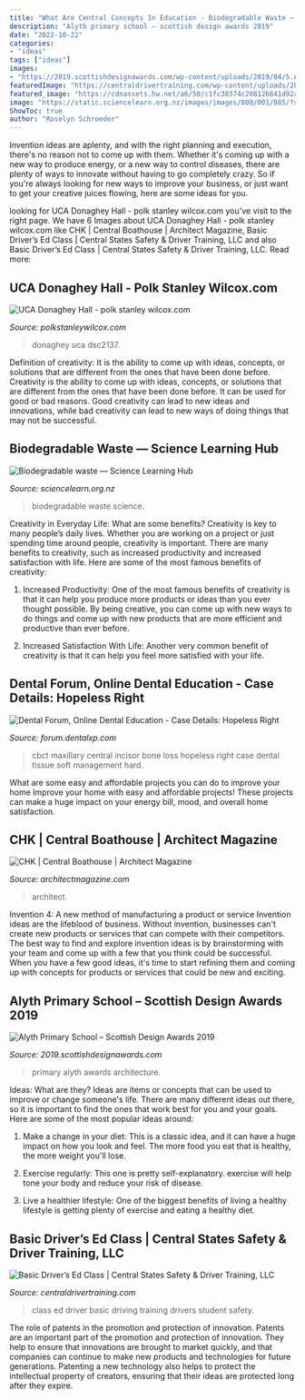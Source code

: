 ```yaml
---
title: "What Are Central Concepts In Education - Biodegradable Waste — Science Learning Hub"
description: "Alyth primary school – scottish design awards 2019"
date: "2022-10-22"
categories:
- "ideas"
tags: ["ideas"]
images:
- "https://2019.scottishdesignawards.com/wp-content/uploads/2019/04/5.Alyth-Primary_jmarchitects-1680x1120.jpg"
featuredImage: "https://centraldrivertraining.com/wp-content/uploads/2019/12/AdobeStock_219398330-600x400.jpg"
featured_image: "https://cdnassets.hw.net/a6/50/c1fc38374c208126641d92a5729f/6372df2a21204688a980b0b9e03378e4.jpg"
image: "https://static.sciencelearn.org.nz/images/images/000/001/885/full/Biodegradable-waste20160902-2440-mbw19d.jpg?1522304221"
ShowToc: true
author: "Roselyn Schroeder"
---
```



Invention ideas are aplenty, and with the right planning and execution, there's no reason not to come up with them. Whether it's coming up with a new way to produce energy, or a new way to control diseases, there are plenty of ways to innovate without having to go completely crazy. So if you're always looking for new ways to improve your business, or just want to get your creative juices flowing, here are some ideas for you.

	

		
looking for UCA Donaghey Hall - polk stanley wilcox.com you've visit to the right page. We have 6 Images about UCA Donaghey Hall - polk stanley wilcox.com like CHK | Central Boathouse | Architect Magazine, Basic Driver’s Ed Class | Central States Safety &amp; Driver Training, LLC and also Basic Driver’s Ed Class | Central States Safety &amp; Driver Training, LLC. Read more:
		
    
## UCA Donaghey Hall - Polk Stanley Wilcox.com

<img loading=lazy src="https://www.polkstanleywilcox.com/wp-content/uploads/2015/01/DSC2137-DR-467x700.jpg" onerror="this.onerror=null;this.src='https://tse3.mm.bing.net/th?id=OIP.cC8lK5nK-EaSN9blNNk-VwAAAA&amp;pid=15.1';" alt="UCA Donaghey Hall - polk stanley wilcox.com">

_Source: polkstanleywilcox.com_

>donaghey uca dsc2137. 

	

Definition of creativity: It is the ability to come up with ideas, concepts, or solutions that are different from the ones that have been done before.
Creativity is the ability to come up with ideas, concepts, or solutions that are different from the ones that have been done before. It can be used for good or bad reasons. Good creativity can lead to new ideas and innovations, while bad creativity can lead to new ways of doing things that may not be successful.

    
## Biodegradable Waste — Science Learning Hub

<img loading=lazy src="https://static.sciencelearn.org.nz/images/images/000/001/885/full/Biodegradable-waste20160902-2440-mbw19d.jpg?1522304221" onerror="this.onerror=null;this.src='https://tse4.mm.bing.net/th?id=OIP.Q72gG2y4ZaJFOndCIXG3oAHaFo&amp;pid=15.1';" alt="Biodegradable waste — Science Learning Hub">

_Source: sciencelearn.org.nz_

>biodegradable waste science. 

	

Creativity in Everyday Life: What are some benefits?
Creativity is key to many people’s daily lives. Whether you are working on a project or just spending time around people, creativity is important. There are many benefits to creativity, such as increased productivity and increased satisfaction with life. Here are some of the most famous benefits of creativity: 
1) Increased Productivity: One of the most famous benefits of creativity is that it can help you produce more products or ideas than you ever thought possible. By being creative, you can come up with new ways to do things and come up with new products that are more efficient and productive than ever before. 

2) Increased Satisfaction With Life: Another very common benefit of creativity is that it can help you feel more satisfied with your life.

    
## Dental Forum, Online Dental Education - Case Details: Hopeless Right

<img loading=lazy src="http://forum.dentalxp.com/is/content/caseimages/1505/CBCT.001-001.jpg?w=210" onerror="this.onerror=null;this.src='https://tse1.mm.bing.net/th?id=OIP.FEIZj5hMGPo_9QG4sKGB-gHaEK&amp;pid=15.1';" alt="Dental Forum, Online Dental Education - Case Details: Hopeless Right">

_Source: forum.dentalxp.com_

>cbct maxillary central incisor bone loss hopeless right case dental tissue soft management hard. 

	

What are some easy and affordable projects you can do to improve your home
Improve your home with easy and affordable projects! These projects can make a huge impact on your energy bill, mood, and overall home satisfaction.

    
## CHK | Central Boathouse | Architect Magazine

<img loading=lazy src="https://cdnassets.hw.net/a6/50/c1fc38374c208126641d92a5729f/6372df2a21204688a980b0b9e03378e4.jpg" onerror="this.onerror=null;this.src='https://tse4.mm.bing.net/th?id=OIP.WJYZvQNC7flrz90yRZgifgHaKC&amp;pid=15.1';" alt="CHK | Central Boathouse | Architect Magazine">

_Source: architectmagazine.com_

>architect. 

	

Invention 4: A new method of manufacturing a product or service
Invention ideas are the lifeblood of business. Without invention, businesses can't create new products or services that can compete with their competitors. The best way to find and explore invention ideas is by brainstorming with your team and come up with a few that you think could be successful. When you have a few good ideas, it's time to start refining them and coming up with concepts for products or services that could be new and exciting.

    
## Alyth Primary School – Scottish Design Awards 2019

<img loading=lazy src="https://2019.scottishdesignawards.com/wp-content/uploads/2019/04/5.Alyth-Primary_jmarchitects-1680x1120.jpg" onerror="this.onerror=null;this.src='https://tse1.mm.bing.net/th?id=OIP.vVhgw0s_sKBAzQ-qShsTCgHaE8&amp;pid=15.1';" alt="Alyth Primary School – Scottish Design Awards 2019">

_Source: 2019.scottishdesignawards.com_

>primary alyth awards architecture. 

	

Ideas: What are they?
Ideas are items or concepts that can be used to improve or change someone's life. There are many different ideas out there, so it is important to find the ones that work best for you and your goals. Here are some of the most popular ideas around:
1. Make a change in your diet: This is a classic idea, and it can have a huge impact on how you look and feel. The more food you eat that is healthy, the more weight you'll lose.

2. Exercise regularly: This one is pretty self-explanatory. exercise will help tone your body and reduce your risk of disease.

3. Live a healthier lifestyle: One of the biggest benefits of living a healthy lifestyle is getting plenty of exercise and eating a healthy diet.

    
## Basic Driver’s Ed Class | Central States Safety &amp; Driver Training, LLC

<img loading=lazy src="https://centraldrivertraining.com/wp-content/uploads/2019/12/AdobeStock_219398330-600x400.jpg" onerror="this.onerror=null;this.src='https://tse3.mm.bing.net/th?id=OIP.4ugJXv_SuzpK1D5xPIoPTQHaE8&amp;pid=15.1';" alt="Basic Driver’s Ed Class | Central States Safety &amp; Driver Training, LLC">

_Source: centraldrivertraining.com_

>class ed driver basic driving training drivers student safety. 

	

The role of patents in the promotion and protection of innovation.
Patents are an important part of the promotion and protection of innovation. They help to ensure that innovations are brought to market quickly, and that companies can continue to make new products and technologies for future generations. Patenting a new technology also helps to protect the intellectual property of creators, ensuring that their ideas are protected long after they expire.

